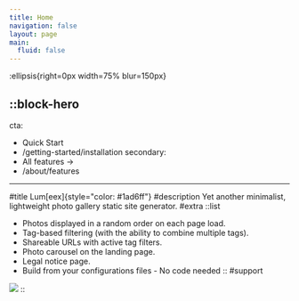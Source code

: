 ```yaml
---
title: Home
navigation: false
layout: page
main:
  fluid: false
---
```


:ellipsis{right=0px width=75% blur=150px}

::block-hero
---
cta:
  - Quick Start
  - /getting-started/installation
secondary:
  - All features →
  - /about/features
---
#title
Lum[eex]{style="color: #1ad6ff"}
#description
Yet another minimalist, lightweight photo gallery static site generator.
#extra
  ::list
  - Photos displayed in a random order on each page load.
  - Tag-based filtering (with the ability to combine multiple tags).
  - Shareable URLs with active tag filters.
  - Photo carousel on the landing page.
  - Legal notice page.
  - Build from your configurations files - No code needed
  ::
#support
  <img src="img/lumeex-hero.png"/>
::